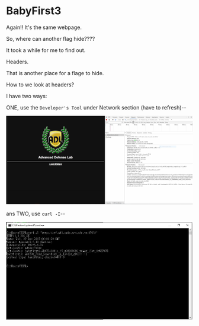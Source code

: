# BabyFirst3

Again!! It's the same webpage.

So, where can another flag hide????

It took a while for me to find out. 

Headers.

That is another place for a flage to hide.

How to we look at headers?

I have two ways:

ONE, use the `Developer's Tool` under Network section (have to refresh)--

![img](BabyFirst3-SOL2.JPG)

ans TWO, use `curl -I`--

![img2](BabyFirst3-SOL.JPG)
